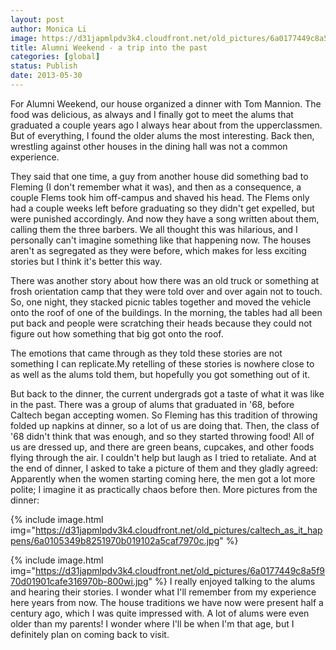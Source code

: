 ```yaml
---
layout: post
author: Monica Li
image: https://d31japmlpdv3k4.cloudfront.net/old_pictures/6a0177449c8a5f970d01901cafe142970b-800wi.jpg
title: Alumni Weekend - a trip into the past
categories: [global]
status: Publish
date: 2013-05-30
---
```


For Alumni Weekend, our house organized a dinner with Tom Mannion. The food was delicious, as always and I finally got to meet the alums that graduated a couple years ago I always hear about from the upperclassmen. But of everything, I found the older alums the most interesting. Back then, wrestling against other houses in the dining hall was not a common experience.

They said that one time, a guy from another house did something bad to Fleming (I don't remember what it was), and then as a consequence, a couple Flems took him off-campus and shaved his head. The Flems only had a couple weeks left before graduating so they didn't get expelled, but were punished accordingly. And now they have a song written about them, calling them the three barbers. We all thought this was hilarious, and I personally can't imagine something like that happening now. The houses aren't as segregated as they were before, which makes for less exciting stories but I think it's better this way.

There was another story about how there was an old truck or something at frosh orientation camp that they were told over and over again not to touch. So, one night, they stacked picnic tables together and moved the vehicle onto the roof of one of the buildings. In the morning, the tables had all been put back and people were scratching their heads because they could not figure out how something that big got onto the roof.

The emotions that came through as they told these stories are not something I can replicate.My retelling of these stories is nowhere close to as well as the alums told them, but hopefully you got something out of it.

But back to the dinner, the current undergrads got a taste of what it was like in the past. There was a group of alums that graduated in '68, before Caltech began accepting women. So Fleming has this tradition of throwing folded up napkins at dinner, so a lot of us are doing that. Then, the class of '68 didn't think that was enough, and so they started throwing food! All of us are dressed up, and there are green beans, cupcakes, and other foods flying through the air. I couldn't help but laugh as I tried to retaliate. And at the end of dinner, I asked to take a picture of them and they gladly agreed:
Apparently when the women starting coming here, the men got a lot more polite; I imagine it as practically chaos before then. More pictures from the dinner:


{% include image.html img="https://d31japmlpdv3k4.cloudfront.net/old_pictures/caltech_as_it_happens/6a0105349b8251970b019102a5caf7970c.jpg" %}


{% include image.html img="https://d31japmlpdv3k4.cloudfront.net/old_pictures/6a0177449c8a5f970d01901cafe316970b-800wi.jpg" %}
I really enjoyed talking to the alums and hearing their stories. I wonder what I'll remember from my experience here years from now. The house traditions we have now were present half a century ago, which I was quite impressed with. A lot of alums were even older than my parents! I wonder where I'll be when I'm that age, but I definitely plan on coming back to visit.

